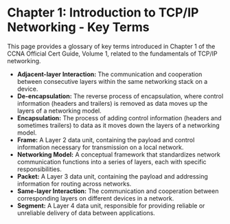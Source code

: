 # Chapter 1: Introduction to TCP/IP Networking - Key Terms

This page provides a glossary of key terms introduced in Chapter 1 of the CCNA Official Cert Guide, Volume 1, related to the fundamentals of TCP/IP networking.

* **Adjacent-layer Interaction:** The communication and cooperation between consecutive layers within the same networking stack on a device.
* **De-encapsulation:** The reverse process of encapsulation, where control information (headers and trailers) is removed as data moves up the layers of a networking model.
* **Encapsulation:** The process of adding control information (headers and sometimes trailers) to data as it moves down the layers of a networking model.
* **Frame:** A Layer 2 data unit, containing the payload and control information necessary for transmission on a local network.
* **Networking Model:** A conceptual framework that standardizes network communication functions into a series of layers, each with specific responsibilities.
* **Packet:** A Layer 3 data unit, containing the payload and addressing information for routing across networks.
* **Same-layer Interaction:** The communication and cooperation between corresponding layers on different devices in a network.
* **Segment:** A Layer 4 data unit, responsible for providing reliable or unreliable delivery of data between applications.
